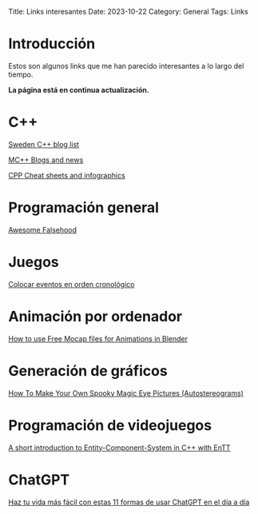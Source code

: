 Title: Links interesantes
Date: 2023-10-22
Category: General
Tags: Links

# Introducción

Estos son algunos links que me han parecido interesantes a lo largo del tiempo.

**La página está en continua actualización.**


# C++

[Sweden C++ blog list](https://swedencpp.se/blogs)

[MC++ Blogs and news](https://www.modernescpp.com/#my-blog)

[CPP Cheat sheets and infographics](https://hackingcpp.com/cpp/cheat_sheets.html)


# Programación general

[Awesome Falsehood](https://github.com/kdeldycke/awesome-falsehood)


# Juegos

[Colocar eventos en orden cronológico](https://timeline.games/es/)


# Animación por ordenador

[How to use Free Mocap files for Animations in Blender](https://www.blendernation.com/2022/08/23/how-to-use-free-mocap-files-for-animations-in-blender/)


# Generación de gráficos

[How To Make Your Own Spooky Magic Eye Pictures (Autostereograms)](https://blog.demofox.org/2023/10/22/how-to-make-your-own-spooky-magic-eye-pictures-autostereograms/)


# Programación de videojuegos

[A short introduction to Entity-Component-System in C++ with EnTT](https://david-delassus.medium.com/a-short-introduction-to-entity-component-system-in-c-with-entt-330b7def345b)


# ChatGPT

[Haz tu vida más fácil con estas 11 formas de usar ChatGPT en el día a día](https://david-delassus.medium.com/a-short-introduction-to-entity-component-system-in-c-with-entt-330b7def345b)

